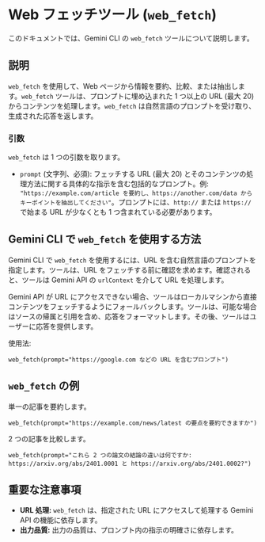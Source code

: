 # Web フェッチツール (`web_fetch`)

このドキュメントでは、Gemini CLI の `web_fetch` ツールについて説明します。

## 説明

`web_fetch` を使用して、Web ページから情報を要約、比較、または抽出します。`web_fetch` ツールは、プロンプトに埋め込まれた 1 つ以上の URL (最大 20) からコンテンツを処理します。`web_fetch` は自然言語のプロンプトを受け取り、生成された応答を返します。

### 引数

`web_fetch` は 1 つの引数を取ります。

- `prompt` (文字列、必須): フェッチする URL (最大 20) とそのコンテンツの処理方法に関する具体的な指示を含む包括的なプロンプト。例: `"https://example.com/article を要約し、https://another.com/data からキーポイントを抽出してください"`。プロンプトには、`http://` または `https://` で始まる URL が少なくとも 1 つ含まれている必要があります。

## Gemini CLI で `web_fetch` を使用する方法

Gemini CLI で `web_fetch` を使用するには、URL を含む自然言語のプロンプトを指定します。ツールは、URL をフェッチする前に確認を求めます。確認されると、ツールは Gemini API の `urlContext` を介して URL を処理します。

Gemini API が URL にアクセスできない場合、ツールはローカルマシンから直接コンテンツをフェッチするようにフォールバックします。ツールは、可能な場合はソースの帰属と引用を含め、応答をフォーマットします。その後、ツールはユーザーに応答を提供します。

使用法:

```
web_fetch(prompt="https://google.com などの URL を含むプロンプト")
```

## `web_fetch` の例

単一の記事を要約します。

```
web_fetch(prompt="https://example.com/news/latest の要点を要約できますか")
```

2 つの記事を比較します。

```
web_fetch(prompt="これら 2 つの論文の結論の違いは何ですか: https://arxiv.org/abs/2401.0001 と https://arxiv.org/abs/2401.0002?")
```

## 重要な注意事項

- **URL 処理:** `web_fetch` は、指定された URL にアクセスして処理する Gemini API の機能に依存します。
- **出力品質:** 出力の品質は、プロンプト内の指示の明確さに依存します。